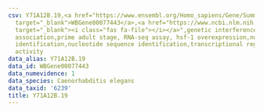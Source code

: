 ```yaml
---
csv: Y71A12B.19,<a href="https://www.ensembl.org/Homo_sapiens/Gene/Summary?db=core;g=WBGene00077443"
  target="_blank">WBGene00077443</a>,<a href="https://www.ncbi.nlm.nih.gov/pubmed/30894454"
  target="_blank"><i class="fas fa-file"></i></a>",genetic interference,functional
  association,prime adult stage, RNA-seq assay, hsf-1 overexpression,nucleotide sequence
  identification,nucleotide sequence identification,transcriptional regulation,up-regulates
  activity
data_alias: Y71A12B.19
data_id: WBGene00077443
data_numevidence: 1
data_species: Caenorhabditis elegans
data_taxid: '6239'
title: Y71A12B.19
---
```

